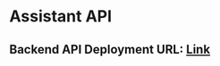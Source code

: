 # Assistant API

## Backend API Deployment URL: [Link](http://172.178.40.71:8080/swagger/index.html)
